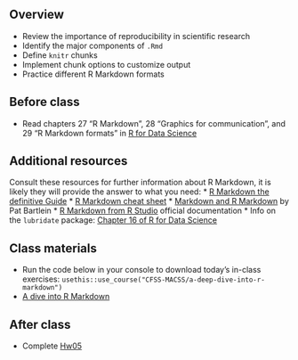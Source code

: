 ## Overview

- Review the importance of reproducibility in scientific research
- Identify the major components of `.Rmd`
- Define `knitr` chunks
- Implement chunk options to customize output
- Practice different R Markdown formats

## Before class

- Read chapters 27 “R Markdown”, 28 “Graphics for communication”, and 29
  “R Markdown formats” in [R for Data Science](http://r4ds.had.co.nz)

## Additional resources

Consult these resources for further information about R Markdown, it is
likely they will provide the answer to what you need: \* [R Markdown the
definitive Guide](https://bookdown.org/yihui/rmarkdown/) \* [R Markdown
cheat sheet](https://posit.co/resources/cheatsheets/?_page=2/) \*
[Markdown and R
Markdown](https://pjbartlein.github.io/REarthSysSci/markdown.html) by
Pat Bartlein \* [R Markdown from R
Studio](https://rmarkdown.rstudio.com/lesson-1.html) official
documentation \* Info on the `lubridate` package: [Chapter 16 of R for
Data Science](https://r4ds.had.co.nz/dates-and-times.html)

## Class materials

- Run the code below in your console to download today’s in-class
  exercises:
  `usethis::use_course("CFSS-MACSS/a-deep-dive-into-r-markdown")`
- [A dive into R Markdown](/notes/r-markdown/)

## After class

- Complete [Hw05](/homework/debugging-rmarkdown/)
